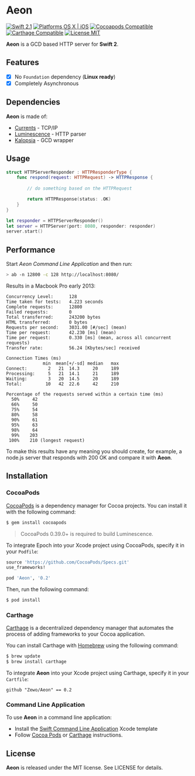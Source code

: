 Aeon
====

[![Swift 2.1](https://img.shields.io/badge/Swift-2.1-orange.svg?style=flat)](https://developer.apple.com/swift/)
[![Platforms OS X | iOS](https://img.shields.io/badge/Platforms-OS%20X%20%7C%20iOS-lightgray.svg?style=flat)](https://developer.apple.com/swift/)
[![Cocoapods Compatible](https://img.shields.io/badge/Cocoapods-Compatible-4BC51D.svg?style=flat)](https://cocoapods.org/pods/Luminescence)
[![Carthage Compatible](https://img.shields.io/badge/Carthage-Compatible-4BC51D.svg?style=flat)](https://github.com/Carthage/Carthage)
[![License MIT](https://img.shields.io/badge/License-MIT-blue.svg?style=flat)](https://github.com/Carthage/Carthage)

**Aeon** is a GCD based HTTP server for **Swift 2**.

## Features

- [x] No `Foundation` dependency (**Linux ready**)
- [x] Completely Asynchronous

## Dependencies

**Aeon** is made of:

- [Currents](https://github.com/Zewo/Currents) - TCP/IP
- [Luminescence](https://github.com/Zewo/Luminescence) - HTTP parser
- [Kalopsia](https://github.com/Zewo/Kalopsia) - GCD wrapper

## Usage

```swift
struct HTTPServerResponder : HTTPResponderType {
    func respond(request: HTTPRequest) -> HTTPResponse {
    
        // do something based on the HTTPRequest

        return HTTPResponse(status: .OK)
    }
}

let responder = HTTPServerResponder()
let server = HTTPServer(port: 8080, responder: responder)
server.start()
```

## Performance

Start *Aeon Command Line Application* and then run:

```bash
> ab -n 12800 -c 128 http://localhost:8080/   
```

Results in a Macbook Pro early 2013:

```
Concurrency Level:      128
Time taken for tests:   4.223 seconds
Complete requests:      12800
Failed requests:        0
Total transferred:      243200 bytes
HTML transferred:       0 bytes
Requests per second:    3031.00 [#/sec] (mean)
Time per request:       42.230 [ms] (mean)
Time per request:       0.330 [ms] (mean, across all concurrent requests)
Transfer rate:          56.24 [Kbytes/sec] received

Connection Times (ms)
              min  mean[+/-sd] median   max
Connect:        2   21  14.3     20     189
Processing:     5   21  14.1     21     189
Waiting:        3   20  14.5     20     189
Total:         10   42  22.6     42     210

Percentage of the requests served within a certain time (ms)
  50%     42
  66%     50
  75%     54
  80%     58
  90%     61
  95%     63
  98%     64
  99%    203
 100%    210 (longest request)
```

To make this results have any meaning you should create, for example, a node.js server that responds with 200 OK and compare it with **Aeon**.

## Installation

### CocoaPods

[CocoaPods](http://cocoapods.org) is a dependency manager for Cocoa projects. You can install it with the following command:

```bash
$ gem install cocoapods
```

> CocoaPods 0.39.0+ is required to build Luminescence.

To integrate Epoch into your Xcode project using CocoaPods, specify it in your `Podfile`:

```ruby
source 'https://github.com/CocoaPods/Specs.git'
use_frameworks!

pod 'Aeon', '0.2'
```

Then, run the following command:

```bash
$ pod install
```

### Carthage

[Carthage](https://github.com/Carthage/Carthage) is a decentralized dependency manager that automates the process of adding frameworks to your Cocoa application.

You can install Carthage with [Homebrew](http://brew.sh/) using the following command:

```bash
$ brew update
$ brew install carthage
```

To integrate **Aeon** into your Xcode project using Carthage, specify it in your `Cartfile`:

```ogdl
github "Zewo/Aeon" == 0.2
```

### Command Line Application

To use **Aeon** in a command line application:

- Install the [Swift Command Line Application](https://github.com/Zewo/Swift-Command-Line-Application-Template) Xcode template
- Follow [Cocoa Pods](#cocoapods) or [Carthage](#carthage) instructions.

License
-------

**Aeon** is released under the MIT license. See LICENSE for details.
